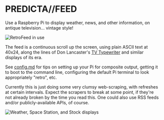 # PREDICTA//FEED

Use a Raspberry Pi to display weather, news, and other information, on antique television... vintage style!

![RetroFeed in use](./img/hero_shot.png)

The feed is a continuous scroll up the screen, using plain ASCII text at 40x24, along the lines of Don Lancaster's [TV Typewriter](https://en.wikipedia.org/wiki/TV_Typewriter) and similar displays of its era.

See [config.md](https://github.com/Paulie420/retrofeed/blob/main/config.md) for tips on setting up your Pi for composite output, getting it to boot to the command line, configuring the default Pi terminal to look appropriately "retro", etc.

Currently this is just doing some very clumsy web-scraping, with refreshes at certain intervals. Expect the scrapers to break at some point, if they're not already broken by the time you read this. One could also use RSS feeds and/or publicly-available APIs, of course.

![Weather, Space Station, and Stock displays](./img/samples.jpg)
